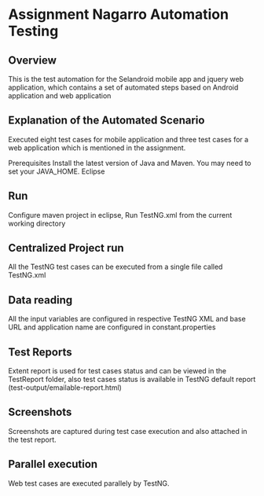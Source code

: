 # Assignment Nagarro Automation Testing

## Overview
This is the test automation for the Selandroid mobile app and jquery web application, which contains a set of automated steps based on Android application and web application

## Explanation of the Automated Scenario
Executed eight test cases for mobile application and three test cases for a web application which is mentioned in the assignment.

Prerequisites
Install the latest version of Java and Maven.
You may need to set your JAVA_HOME.
Eclipse

## Run
Configure maven project in eclipse, Run TestNG.xml from the current working directory

## Centralized Project run
All the TestNG test cases can be executed from a single file called TestNG.xml

## Data reading
All the input variables are configured in respective TestNG XML and base URL and application name are configured in constant.properties

## Test Reports 
Extent report is used for test cases status and can be viewed in the TestReport folder, also test cases status is available in TestNG default report (test-output/emailable-report.html)

## Screenshots
Screenshots are captured during test case execution and also attached in the test report.

## Parallel execution
Web test cases are executed parallely by TestNG.